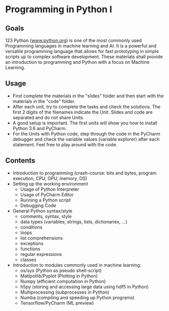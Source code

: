 # Programming in Python I

## Goals
123
Python (www.python.org) is one of the most commonly used Programming languages in machine learning and AI.
It is a powerful and versatile programming language that allows for fast prototyping in simple scripts up to complex software development.
These materials shall provide an introduction to programming and Python with a focus on Machine Learning.

## Usage
- First complete the materials in the "slides" folder and then start with the materials in the "code" folder.
- After each unit, try to complete the tasks and check the solutions. The first 2 digits of the filenames indicate the Unit. Slides and code are separated and do not share Units.
- A good setup is important. The first units will show you how to install Python 3.6 and PyCharm.
- For the Units with Python code, step through the code in the PyCharm debugger and check the variable values (variable explorer) after each statement. Feel free to play around with the code.


## Contents

- Introduction to programming (crash-course: bits and bytes, program execution, CPU, GPU, memory, OS)
- Setting up the working environment
   - Usage of Python Interpreter
   - Usage of PyCharm Editor
   - Running a Python script
   - Debugging Code
- General Python syntax/style
   - comments, syntax, style
   - data types (variables, strings, lists, dictionaries, ...)
   - conditions
   - loops
   - list comprehensions
   - exceptions
   - functions
   - regular expressions
   - classes
- Introduction to modules commonly used in machine learning:
   - os/sys (Python as pseudo shell-script)
   - Matlpotlib/Pyplot (Plotting in Python)
   - Numpy (efficient computation in Python)
   - h5py (storing and accessing large data using hdf5 in Python)
   - Multiprocessing (subprocesses in Python)
   - Numba (compiling and speeding up Python programs)
   - Tensorflow/PyCharm (ML preview)